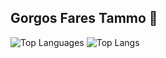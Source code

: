 ## Gorgos Fares Tammo 👋


![Top Languages](https://github-readme-stats.vercel.app/api/top-langs/?username=Gorgostammos&layout=compact)
![Top Langs](https://github-readme-stats.vercel.app/api/top-langs/?username=Gorgostammos&layout=compact)
